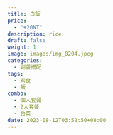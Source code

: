 ```yaml
---
title: 白飯
price:
  - "+20NT"
description: rice
draft: false
weight: 1
image: images/img_0204.jpeg
categories:
  - 副餐搭配
tags:
  - 素食
  - 飯
combo:
  - 個人套餐
  - 2人套餐
  - 台菜  
date: 2023-08-12T03:52:50+08:00
---
```



